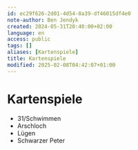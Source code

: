 ```yaml
---
id: ec29f626-2d01-4d54-8a39-df46015df4e0
note-author: Ben Jendyk
created: 2024-05-31T20:40:00+02:00
language: en
access: public
tags: []
aliases: [Kartenspiele]
title: Kartenspiele
modified: 2025-02-08T04:42:07+01:00
---
```


# Kartenspiele

- 31/Schwimmen
- Arschloch
- Lügen
- Schwarzer Peter

